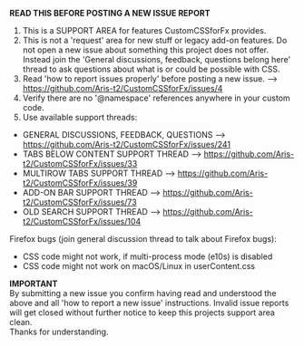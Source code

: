 <b>READ THIS BEFORE POSTING A NEW ISSUE REPORT</b>  


1. This is a SUPPORT AREA for features CustomCSSforFx provides.
2. This is not a 'request' area for new stuff or legacy add-on features. Do not open a new issue about something this project does not offer. Instead join the 'General discussions, feedback, questions belong here' thread to ask questions about what is or could be possible with CSS.
3. Read 'how to report issues properly' before posting a new issue.
--> https://github.com/Aris-t2/CustomCSSforFx/issues/4
4. Verify there are no '@namespace' references anywhere in your custom code.
5. Use available support threads:
- GENERAL DISCUSSIONS, FEEDBACK, QUESTIONS --> https://github.com/Aris-t2/CustomCSSforFx/issues/241
- TABS BELOW CONTENT SUPPORT THREAD --> https://github.com/Aris-t2/CustomCSSforFx/issues/33
- MULTIROW TABS SUPPORT THREAD --> https://github.com/Aris-t2/CustomCSSforFx/issues/39
- ADD-ON BAR SUPPORT THREAD --> https://github.com/Aris-t2/CustomCSSforFx/issues/73
- OLD SEARCH SUPPORT THREAD --> https://github.com/Aris-t2/CustomCSSforFx/issues/104

Firefox bugs (join general discussion thread to talk about Firefox bugs):
- CSS code might not work, if multi-process mode (e10s) is disabled
- CSS code might not work on macOS/Linux in userContent.css


<b>IMPORTANT</b>   
By submitting a new issue you confirm having read and understood the above and all 'how to report a new issue' instructions.
Invalid issue reports will get closed without further notice to keep this projects support area clean.  
Thanks for understanding.
